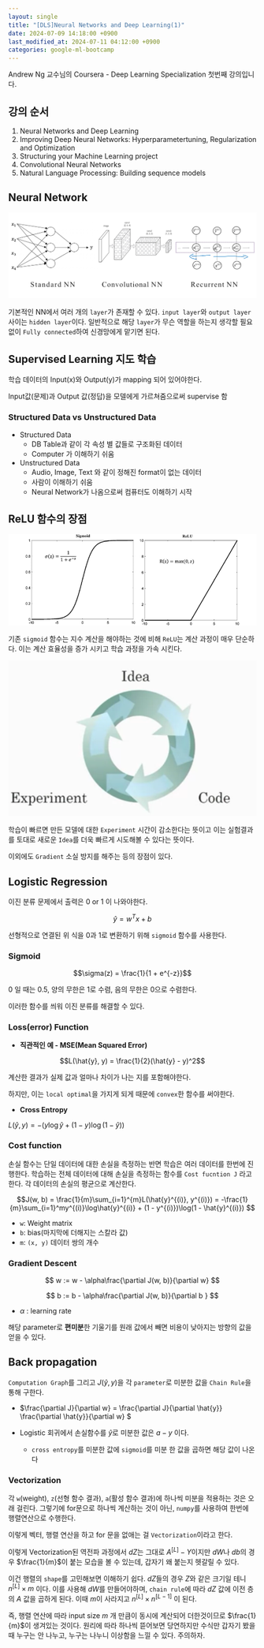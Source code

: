```yaml
---
layout: single
title: "[DLS]Neural Networks and Deep Learning(1)"
date: 2024-07-09 14:18:00 +0900
last_modified_at: 2024-07-11 04:12:00 +0900
categories: google-ml-bootcamp
---
```


Andrew Ng 교수님의 Coursera - Deep Learning Specialization 첫번째 강의입니다.

## 강의 순서

1. Neural Networks and Deep Learning
2. Improving Deep Neural Networks: Hyperparametertuning, Regularization and Optimization
3. Structuring your Machine Learning project
4. Convolutional Neural Networks
5. Natural Language Processing: Building sequence models

## Neural Network

![NN](/assets/images/2024-07-09/NN.png)

기본적인 NN에서 여러 개의 `layer`가 존재할 수 있다. `input layer`와 `output layer` 사이는 `hidden layer`이다. 일반적으로 해당 `layer`가 무슨 역할을 하는지 생각할 필요 없이 `Fully connected`하여 신경망에게 맡기면 된다.

## Supervised Learning 지도 학습

학습 데이터의 Input(x)와 Output(y)가 mapping 되어 있어야한다.

Input값(문제)과 Output 값(정답)을 모델에게 가르쳐줌으로써 supervise 함

### Structured Data vs Unstructured Data

- Structured Data
  - DB Table과 같이 각 속성 별 값들로 구조화된 데이터
  - Computer 가 이해하기 쉬움
- Unstructured Data
  - Audio, Image, Text 와 같이 정해진 format이 없는 데이터
  - 사람이 이해하기 쉬움
  - Neural Network가 나옴으로써 컴퓨터도 이해하기 시작

## ReLU 함수의 장점

![Activate Fuction](/assets/images/2024-07-09/af.png)

기존 `sigmoid` 함수는 지수 계산을 해야하는 것에 비해 `ReLU`는 계산 과정이 매우 단순하다. 이는 계산 효율성을 증가 시키고 학습 과정을 가속 시킨다.

![dl-process](/assets/images/2024-07-09/dl-process.png)

학습이 빠르면 만든 모델에 대한 `Experiment` 시간이 감소한다는 뜻이고 이는 실험결과를 토대로 새로운 `Idea`를 더욱 빠르게 시도해볼 수 있다는 뜻이다.

이외에도 `Gradient` 소실 방지를 해주는 등의 장점이 있다.

## Logistic Regression

이진 분류 문제에서 출력은 0 or 1 이 나와야한다.

$$\hat{y} = w^Tx + b$$

선형적으로 연결된 위 식을 0과 1로 변환하기 위해 `sigmoid` 함수를 사용한다.

### Sigmoid

$$\sigma(z) = \frac{1}{1 + e^{-z}}$$

0 일 때는 0.5, 양의 무한은 1로 수렴, 음의 무한은 0으로 수렴한다.

이러한 함수를 씌워 이진 분류를 해결할 수 있다.

### Loss(error) Function

- **직관적인 예 - MSE(Mean Squared Error)**

$$L(\hat{y}, y) = \frac{1}{2}(\hat{y} - y)^2$$

계산한 결과가 실제 값과 얼마나 차이가 나는 지를 포함해야한다.

하지만, 이는 `local optimal`을 가지게 되게 때문에 `convex`한 함수를 써야한다.

- **Cross Entropy**

$L(\hat{y}, y) = -(y\log\hat{y} + (1 - y)\log(1 - \hat{y}))$

### Cost function

손실 함수는 단일 데이터에 대한 손실을 측정하는 반면 학습은 여러 데이터를 한번에 진행한다. 학습하는 전체 데이터에 대해 손실을 측정하는 함수를 `Cost fucntion J` 라고 한다. 각 데이터의 손실의 평균으로 계산한다.

$$J(w, b) = \frac{1}{m}\sum_{i=1}^{m}L(\hat{y}^{(i)}, y^{(i)}) = -\frac{1}{m}\sum_{i=1}^my^{(i)}\log\hat{y}^{(i)} + (1 - y^{(i)})\log(1 - \hat{y}^{(i)}) $$

- `w`: Weight matrix
- `b`: bias(마지막에 더해지는 스칼라 값)
- `m`: `(x, y)` 데이터 쌍의 개수

### Gradient Descent

$$ w := w - \alpha\frac{\partial J(w, b)}{\partial w} $$

$$ b := b - \alpha\frac{\partial J(w, b)}{\partial b } $$

- $\alpha$ : learning rate

해당 parameter로 **편미분**한 기울기를 원래 값에서 빼면 비용이 낮아지는 방향의 값을 얻을 수 있다.

## Back propagation

`Computation Graph`를 그리고 $J(\hat{y}, y)$을 각 `parameter`로 미분한 값을 `Chain Rule`을 통해 구한다.

- $\frac{\partial J}{\partial w} = \frac{\partial J}{\partial \hat{y}} \frac{\partial \hat{y}}{\partial w} $

- Logistic 회귀에서 손실함수를 $\hat{y}$로 미분한 값은 $a - y$ 이다.
  - `cross entropy`를 미분한 값에 `sigmoid`를 미분 한 값을 곱하면 해당 값이 나온다

### Vectorization

각 `w`(weight), `z`(선형 함수 결과), `a`(활성 함수 결과)에 하나씩 미분을 적용하는 것은 오래 걸린다. 그렇기에 for문으로 하나씩 계산하는 것이 아닌, `numpy`를 사용하여 한번에 행렬연산으로 수행한다.

이렇게 벡터, 행렬 연산을 하고 for 문을 없애는 걸 `Vectorization`이라고 한다.

이렇게 Vectorization된 역전파 과정에서 $dZ$는 그대로 $A^{[L]} - Y$이지만 $dW$나 $db$의 경우 $\frac{1}{m}$이 붙는 모습을 볼 수 있는데, 갑자기 왜 붙는지 헷갈릴 수 있다.

이건 행렬의 `shape`를 고민해보면 이해하기 쉽다. $dZ$들의 경우 $Z$와 같은 크기일 테니 $n^{[L]} \times m$ 이다. 이를 사용해 $dW$를 만들어야하며, `chain rule`에 따라 $dZ$ 값에 이전 층의 $A$ 값을 곱하게 된다. 이때 $m$이 사라지고 $n^{[L]} \times n^{[L - 1]}$ 이 된다.

즉, 행렬 연산에 따라 input size $m$ 개 만큼이 동시에 계산되어 더한것이므로 $\frac{1}{m}$이 생겨있는 것이다. 원리에 따라 하나씩 뜯어보면 당연하지만 수식만 갑자기 봤을 때 누구는 안 나누고, 누구는 나누니 이상함을 느낄 수 있다. 주의하자.
